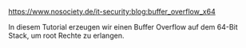 https://www.nosociety.de/it-security:blog:buffer_overflow_x64

In diesem Tutorial erzeugen wir einen Buffer Overflow auf dem 64-Bit Stack, um root Rechte zu erlangen.
